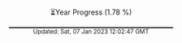 <p align="center">
⏳Year Progress (1.78 %) <br>
▁▁▁▁▁▁▁▁▁▁▁▁▁▁▁▁▁▁▁▁▁▁▁▁▁▁▁▁▁▁ <br>
<sub>Updated: Sat, 07 Jan 2023 12:02:47 GMT</sub>
</p>

